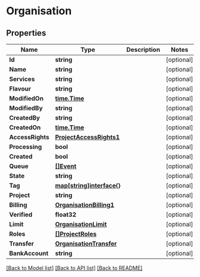 # Organisation

## Properties
Name | Type | Description | Notes
------------ | ------------- | ------------- | -------------
**Id** | **string** |  | [optional] 
**Name** | **string** |  | [optional] 
**Services** | **string** |  | [optional] 
**Flavour** | **string** |  | [optional] 
**ModifiedOn** | [**time.Time**](time.Time.md) |  | [optional] 
**ModifiedBy** | **string** |  | [optional] 
**CreatedBy** | **string** |  | [optional] 
**CreatedOn** | [**time.Time**](time.Time.md) |  | [optional] 
**AccessRights** | [**ProjectAccessRights1**](project_accessRights_1.md) |  | [optional] 
**Processing** | **bool** |  | [optional] 
**Created** | **bool** |  | [optional] 
**Queue** | [**[]Event**](event.md) |  | [optional] 
**State** | **string** |  | [optional] 
**Tag** | [**map[string]interface{}**](.md) |  | [optional] 
**Project** | **string** |  | [optional] 
**Billing** | [**OrganisationBilling1**](organisation_billing_1.md) |  | [optional] 
**Verified** | **float32** |  | [optional] 
**Limit** | [**OrganisationLimit**](organisation_limit.md) |  | [optional] 
**Roles** | [**[]ProjectRoles**](project_roles.md) |  | [optional] 
**Transfer** | [**OrganisationTransfer**](organisation_transfer.md) |  | [optional] 
**BankAccount** | **string** |  | [optional] 

[[Back to Model list]](../README.md#documentation-for-models) [[Back to API list]](../README.md#documentation-for-api-endpoints) [[Back to README]](../README.md)


